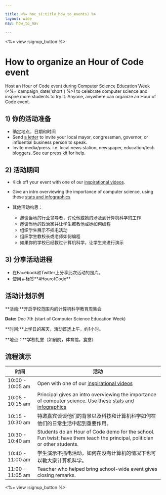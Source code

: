 ```yaml
---

title: <%= hoc_s(:title_how_to_events) %>
layout: wide
nav: how_to_nav

---
```


<%= view :signup_button %>

# How to organize an Hour of Code event

Host an Hour of Code event during Computer Science Education Week (<%= campaign_date('short') %>) to celebrate computer science and inspire more students to try it. Anyone, anywhere can organize an Hour of Code event.

## 1) 你的活动准备

  * 确定地点，日期和时间
  * Send [a letter](https://docs.google.com/a/code.org/document/d/1eP41sKW7y0qq_JvkRIgZK8dWYICaGRZ4CCDETXa78wY/edit) to invite your local mayor, congressman, governor, or influential business person to speak.
  * Invite media/press. i.e. local news station, newspaper, education/tech bloggers. See our [press kit](<%= resolve_url('/resources/press-kit') %>) for help.

## 2) 活动期间

  * Kick off your event with one of our [inspirational videos](<%= resolve_url('/promote#videos') %>).
  * Give an intro overviewing the importance of computer science, using these [stats and infographics](<%= resolve_url('/resources/stats') %>).   
      
    
  * 其他活动构思： 
      * 邀请当地的行业领导者，讨论他或她的涉及到计算机科学的工作
      * 邀请当地的政治家并让学生都教他或她如何编程
      * 组织学生展示不插电活动
      * 组织学生教校长或老师如何编程
      * 如果你的学校已经教过计算机科学，让学生来进行演示

## 3) 分享活动进程

  * 在Facebook和Twitter上分享此次活动的照片。 
  * 使用＃标签**#HourofCode**

## 活动计划示例

**活动:**开启学校范围内的计算机科学教育周集会

**Date:** Dec 7th (start of Computer Science Education Week)

**时间:**上学日的某天，活动首选上午，约1小时。

**地点：**学校礼堂（如剧院，体育馆，食堂）   
  


## 流程演示

| 时间               | 活动                                                                                                                                                |
| ---------------- | ------------------------------------------------------------------------------------------------------------------------------------------------- |
| 10:00 - 10:05 am | Open with one of our [inspirational videos](<%= resolve_url('/promote#videos') %>)                                                                  |
| 10:05 - 10:15 am | Principal gives an intro overviewing the importance of computer science. Use these [stats and infographics](<%= resolve_url('/resources/stats') %>) |
| 10:15 - 10:30 am | 特邀嘉宾谈谈他们的背景以及科技和计算机科学如何在他们的日常生活中起到重要作用。                                                                                                           |
| 10:30 - 10:40 am | Students do an Hour of Code demo for the school. Fun twist: have them teach the principal, politician or other students.                          |
| 10:40 - 11:00 am | 学生演示不插电活动，如何在没有计算机的情况下也可以教大家计算机科学。                                                                                                                |
| 11:00 - 11:05 am | Teacher who helped bring school-wide event gives closing remarks.                                                                                 |

<%= view :signup_button %>